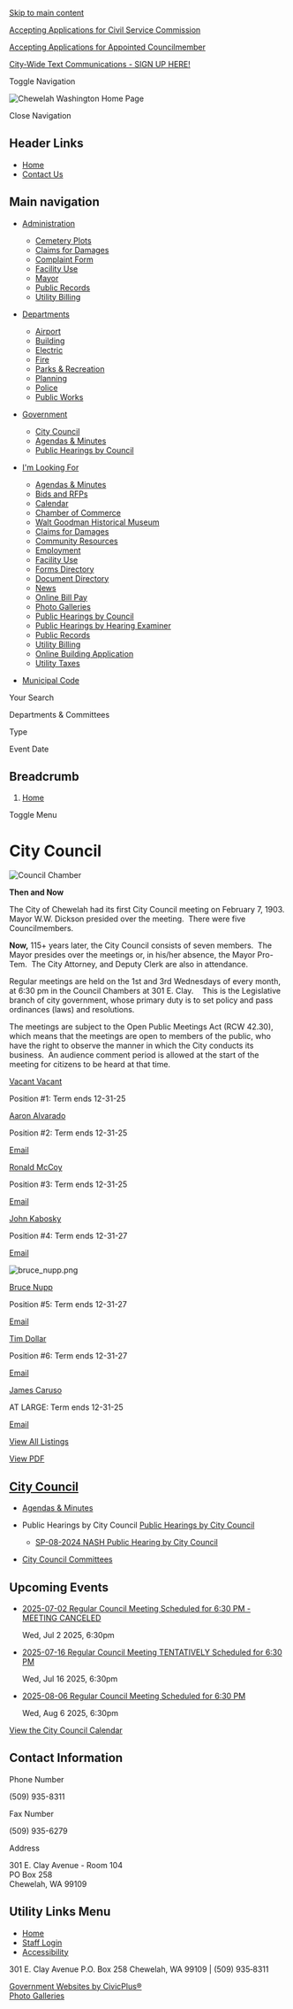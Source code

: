 [Skip to main content](https://www.cityofchewelah.org/citycouncil/)

[Accepting Applications for Civil Service Commission](https://www.cityofchewelah.org/government/page/accepting-applications-civil-service-commission-0)

[Accepting Applications for Appointed Councilmember](https://www.cityofchewelah.org/citycouncil/page/accepting-applications-appointed-councilmember)

[City-Wide Text Communications - SIGN UP HERE!](https://www.cityofchewelah.org/community/page/city-wide-text-communications-sign-here)

Toggle Navigation

![Chewelah Washington Home Page](https://www.cityofchewelah.org/themes/custom/chewelahwa/chewelahwa_theme/logo.png)

Close Navigation

## Header Links

- [Home](https://www.cityofchewelah.org)
- [Contact Us](https://www.cityofchewelah.org/contact-us)

## Main navigation

- [Administration](https://www.cityofchewelah.org/administration)
  
  - [Cemetery Plots](https://www.cityofchewelah.org/administration/page/cemetery-plots)
  - [Claims for Damages](https://www.cityofchewelah.org/administration/page/claims-damages)
  - [Complaint Form](https://www.cityofchewelah.org/administration/page/incident-report-form)
  - [Facility Use](https://www.cityofchewelah.org/administration/page/facility-use)
  - [Mayor](https://www.cityofchewelah.org/administration/page/mayor)
  - [Public Records](https://www.cityofchewelah.org/administration/page/public-records)
  - [Utility Billing](https://www.cityofchewelah.org/billing)
- [Departments](https://www.cityofchewelah.org/microsite/departments)
  
  - [Airport](https://www.cityofchewelah.org/airport)
  - [Building](https://www.cityofchewelah.org/building)
  - [Electric](https://www.cityofchewelah.org/electric)
  - [Fire](https://www.cityofchewelah.org/fire)
  - [Parks &amp; Recreation](https://www.cityofchewelah.org/parksrec)
  - [Planning](https://www.cityofchewelah.org/planning)
  - [Police](https://www.cityofchewelah.org/police)
  - [Public Works](https://www.cityofchewelah.org/publicworks)
- [Government](https://www.cityofchewelah.org/government)
  
  - [City Council](https://www.cityofchewelah.org/citycouncil)
  - [Agendas &amp; Minutes](https://www.cityofchewelah.org/meetings)
  - [Public Hearings by Council](https://www.cityofchewelah.org/citycouncil/page/public-hearings-city-council)
- [I'm Looking For](https://www.cityofchewelah.org/resources)
  
  - [Agendas &amp; Minutes](https://www.cityofchewelah.org/meetings)
  - [Bids and RFPs](https://www.cityofchewelah.org/rfps)
  - [Calendar](https://www.cityofchewelah.org/calendar)
  - [Chamber of Commerce](https://www.cityofchewelah.org/community/page/city-chewelah-chamber-commerce)
  - [Walt Goodman Historical Museum](https://www.cityofchewelah.org/museum)
  - [Claims for Damages](https://www.cityofchewelah.org/administration/page/claims-damages)
  - [Community Resources](https://www.cityofchewelah.org/community)
  - [Employment](https://www.cityofchewelah.org/jobs)
  - [Facility Use](https://www.cityofchewelah.org/administration/page/facility-use)
  - [Forms Directory](https://www.cityofchewelah.org/forms)
  - [Document Directory](https://www.cityofchewelah.org/document-library)
  - [News](https://www.cityofchewelah.org/news)
  - [Online Bill Pay](https://www.cityofchewelah.org/billing/page/pay-your-utility-bill-online-or-phone)
  - [Photo Galleries](https://www.cityofchewelah.org/photo-galleries)
  - [Public Hearings by Council](https://www.cityofchewelah.org/citycouncil/page/public-hearings-city-council)
  - [Public Hearings by Hearing Examiner](https://www.cityofchewelah.org/planning/page/public-hearings-hearing-examiner)
  - [Public Records](https://www.cityofchewelah.org/administration/page/public-records)
  - [Utility Billing](https://www.cityofchewelah.org/billing)
  - [Online Building Application](https://chewelah_wa.permittrax.com/Citizen/Home/CHEWELAH_L/BLD%20DEPT "(opens in a new window)")
  - [Utility Taxes](https://www.cityofchewelah.org/billing/page/utility-taxes)
- [Municipal Code](https://chewelah.municipalcodeonline.com/book?type=ordinances "(opens in a new window)")

Your Search

Departments &amp; Committees

Type

Event Date

## Breadcrumb

1. [Home](https://www.cityofchewelah.org)

Toggle Menu

# City Council

![Council Chamber](https://www.cityofchewelah.org/sites/g/files/vyhlif14036/files/styles/full_node_primary/public/media/citycouncil/image/5096/councilchamber-300x220.png?itok=dAXEBQ23 "councilchamber-300x220.png")

**Then and Now**

The City of Chewelah had its first City Council meeting on February 7, 1903.  Mayor W.W. Dickson presided over the meeting.  There were five Councilmembers.

**Now,** 115+ years later, the City Council consists of seven members.  The Mayor presides over the meetings or, in his/her absence, the Mayor Pro-Tem.  The City Attorney, and Deputy Clerk are also in attendance.

Regular meetings are held on the 1st and 3rd Wednesdays of every month, at 6:30 pm in the Council Chambers at 301 E. Clay.    This is the Legislative branch of city government, whose primary duty is to set policy and pass ordinances (laws) and resolutions.

The meetings are subject to the Open Public Meetings Act (RCW 42.30), which means that the meetings are open to members of the public, who have the right to observe the manner in which the City conducts its business.  An audience comment period is allowed at the start of the meeting for citizens to be heard at that time.

[Vacant Vacant](https://www.cityofchewelah.org/citycouncil/directory-listing/vacant-vacant)

Position #1: Term ends 12-31-25

[Aaron Alvarado](https://www.cityofchewelah.org/citycouncil/directory-listing/aaron-alvarado)

Position #2: Term ends 12-31-25

[Email](https://www.cityofchewelah.org/email-contact/node/5941/field_email/directory_listings_body_with_photo "Email Aaron Alvarado (opens in a new window)")

[Ronald McCoy](https://www.cityofchewelah.org/citycouncil/directory-listing/ronald-mccoy)

Position #3: Term ends 12-31-25

[Email](https://www.cityofchewelah.org/email-contact/node/5931/field_email/directory_listings_body_with_photo "Email Ronald McCoy (opens in a new window)")

[John Kabosky](https://www.cityofchewelah.org/citycouncil/directory-listing/john-kabosky-0)

Position #4: Term ends 12-31-27

[Email](https://www.cityofchewelah.org/email-contact/node/5911/field_email/directory_listings_body_with_photo "Email John Kabosky (opens in a new window)")

![](https://www.cityofchewelah.org/sites/g/files/vyhlif14036/files/styles/directory_listings_body_with_photo/public/media/citycouncil/image/21/bruce_nupp.png?itok=iKtDy6We "bruce_nupp.png")

[Bruce Nupp](https://www.cityofchewelah.org/citycouncil/directory-listing/bruce-nupp)

Position #5: Term ends 12-31-27

[Email](https://www.cityofchewelah.org/email-contact/node/5891/field_email/directory_listings_body_with_photo "Email Bruce Nupp (opens in a new window)")

[Tim Dollar](https://www.cityofchewelah.org/citycouncil/directory-listing/tim-dollar)

Position #6: Term ends 12-31-27

[Email](https://www.cityofchewelah.org/email-contact/node/5901/field_email/directory_listings_body_with_photo "Email Tim Dollar (opens in a new window)")

[James Caruso](https://www.cityofchewelah.org/citycouncil/directory-listing/james-caruso)

AT LARGE: Term ends 12-31-25

[Email](https://www.cityofchewelah.org/email-contact/node/5881/field_email/directory_listings_body_with_photo "Email James Caruso (opens in a new window)")

[View All Listings](https://www.cityofchewelah.org/directory)

[View PDF](https://www.cityofchewelah.org/print/pdf/node/98)

## [City Council](https://www.cityofchewelah.org/citycouncil)

- [Agendas &amp; Minutes](https://www.cityofchewelah.org/meetings/recent?boards-commissions=98&combine=&department=All&field_smart_date_end_value=&field_smart_date_value_1=)
- Public Hearings by City Council [Public Hearings by City Council](https://www.cityofchewelah.org/citycouncil/page/public-hearings-city-council)
  
  - [SP-08-2024 NASH Public Hearing by City Council](https://www.cityofchewelah.org/citycouncil/page/sp-08-2024-nash-public-hearing-city-council)
- [City Council Committees](https://www.cityofchewelah.org/citycouncil/page/city-council-committees)

## Upcoming Events

- [2025-07-02 Regular Council Meeting Scheduled for 6:30 PM - MEETING CANCELED](https://www.cityofchewelah.org/citycouncil/meeting/2025-07-02-regular-council-meeting-scheduled-630-pm-meeting-canceled)
  
  Wed, Jul 2 2025, 6:30pm
- [2025-07-16 Regular Council Meeting TENTATIVELY Scheduled for 6:30 PM](https://www.cityofchewelah.org/citycouncil/meeting/2025-07-16-regular-council-meeting-tentatively-scheduled-630-pm)
  
  Wed, Jul 16 2025, 6:30pm
- [2025-08-06 Regular Council Meeting Scheduled for 6:30 PM](https://www.cityofchewelah.org/citycouncil/meeting/2025-08-06-regular-council-meeting-scheduled-630-pm)
  
  Wed, Aug 6 2025, 6:30pm

[View the City Council Calendar](https://www.cityofchewelah.org/calendar?boards-commissions=98)

## Contact Information

Phone Number

(509) 935-8311

Fax Number

(509) 935-6279

Address

301 E. Clay Avenue - Room 104  
PO Box 258  
Chewelah, WA 99109

## Utility Links Menu

- [Home](https://www.cityofchewelah.org)
- [Staff Login](https://www.cityofchewelah.org/login?current=%2Fmeetings)
- [Accessibility](https://www.cityofchewelah.org/administration/page/website-accessibility)

301 E. Clay Avenue P.O. Box 258 Chewelah, WA 99109 | (509) 935‑8311

[Government Websites by CivicPlus®](https://www.civicplus.com "(opens in a new window)")  
[Photo Galleries](https://www.cityofchewelah.org/photo-galleries)